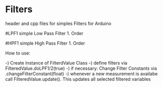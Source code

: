 # Filters
header and cpp files for simples Filters for Arduino

#LPF1
simple Low Pass Filter 1. Order

#HPF1
simple High Pass Filter 1. Order



How to use:

-) Create Instance of FilterdValue Class
-) define filters via FilteredValue.doLPF1/2(true)
-) if necessary: Change Filter Constants via .changeFilterConstant(float)
-) whenever a new measurement is availabe call FilteredValue.update(). This updates all selected filtered variables
